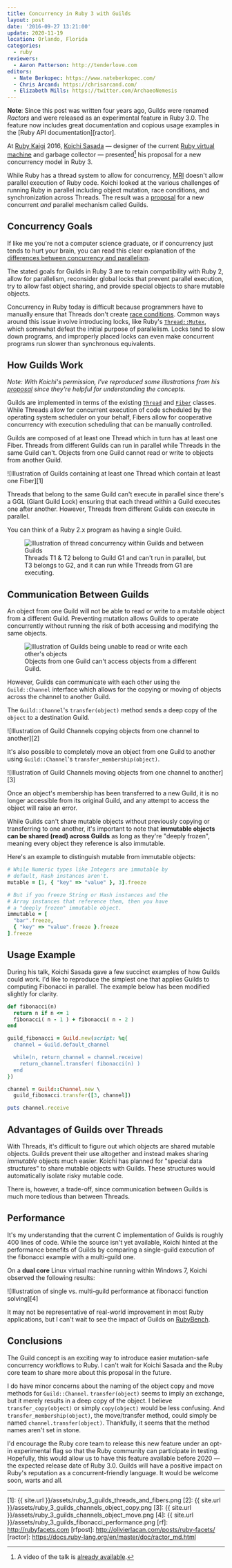 ```yaml
---
title: Concurrency in Ruby 3 with Guilds
layout: post
date: '2016-09-27 13:21:00'
update: 2020-11-19
location: Orlando, Florida
categories:
  - ruby
reviewers:
  - Aaron Patterson: http://tenderlove.com
editors:
  - Nate Berkopec: https://www.nateberkopec.com/
  - Chris Arcand: https://chrisarcand.com/
  - Elizabeth Mills: https://twitter.com/ArchaeoNemesis
---
```


**Note**: Since this post was written four years ago, Guilds were renamed
*Ractors* and were released as an experimental feature in Ruby 3.0. The feature
now includes great documentation and copious usage examples in the
[Ruby API documentation][ractor].

At [Ruby Kaigi][kaigi] 2016, [Koichi Sasada][koichi] — designer of the current
[Ruby virtual machine][yarv] and garbage collector — presented[^1] his
proposal for a new concurrency model in Ruby 3.

While Ruby has a thread system to allow for concurrency, [MRI][mri] doesn't
allow parallel execution of Ruby code. Koichi looked at the various challenges
of running Ruby in parallel including object mutation, race conditions, and
synchronization across Threads. The result was a [proposal][proposal] for a new
concurrent *and* parallel mechanism called Guilds.

## Concurrency Goals

If like me you're not a computer science graduate, or if concurrency just tends
to hurt your brain, you can read this clear explanation of the [differences
between concurrency and parallelism][paracurrent].

The stated goals for Guilds in Ruby 3 are to retain compatibility with Ruby 2,
allow for parallelism, reconsider global locks that prevent parallel execution,
try to allow fast object sharing, and provide special objects to share
mutable objects.

Concurrency in Ruby today is difficult because programmers have to manually
ensure that Threads don't create [race conditions][race-condition]. Common ways
around this issue involve introducing locks, like Ruby's
[`Thread::Mutex`][mutex], which somewhat defeat the initial purpose of
parallelism. Locks tend to slow down programs, and improperly placed locks can
even make concurrent programs run slower than synchronous equivalents.

## How Guilds Work

*Note: With Koichi's permission, I've reproduced some illustrations from his
[proposal][proposal] since they're helpful for understanding the concepts.*

Guilds are implemented in terms of the existing [`Thread`][thread] and
[`Fiber`][fiber] classes. While Threads allow for concurrent execution of code
scheduled by the operating system scheduler on your behalf, Fibers allow for
cooperative concurrency with execution scheduling that can be manually
controlled.

Guilds are composed of at least one Thread which in turn has at least one Fiber.
Threads from different Guilds can run in parallel while Threads in the same
Guild can't. Objects from one Guild cannot read or write to objects from another
Guild.

![Illustration of Guilds containing at least one Thread which contain at least
one Fiber][1]

Threads that belong to the same Guild can't execute in parallel since there's
a GGL (Giant Guild Lock) ensuring that each thread within a Guild executes one
after another. However, Threads from different Guilds can execute in parallel.

You can think of a Ruby 2.x program as having a single Guild.

<figure>
  <img src="{{ site.url }}/assets/ruby_3_guilds_concurrency.png" alt="Illustration of thread concurrency within Guilds and between Guilds">
  <figcaption>
    Threads T1 & T2 belong to Guild G1 and can't run in parallel, but T3 belongs
    to G2, and it can run while Threads from G1 are executing.
  </figcaption>
</figure>

## Communication Between Guilds

An object from one Guild will not be able to read or write to a mutable object
from a different Guild. Preventing mutation allows Guilds to operate concurrently
without running the risk of both accessing and modifying the same objects.

<figure>
  <img src="{{ site.url }}/assets/ruby_3_guilds_object_access_restrictions.png" alt="Illustration of Guilds being unable to read or write each other's objects">
  <figcaption>
    Objects from one Guild can't access objects from a different Guild.
  </figcaption>
</figure>

However, Guilds can communicate with each other using the `Guild::Channel`
interface which allows for the copying or moving of objects across the channel
to another Guild.

The `Guild::Channel`'s `transfer(object)` method sends a deep copy of the `object` to
a destination Guild.

![Illustration of Guild Channels copying objects from one channel to another][2]

It's also possible to completely move an object from one Guild to another using
`Guild::Channel`'s `transfer_membership(object)`.

![Illustration of Guild Channels moving objects from one channel to another][3]

Once an object's membership has been transferred to a new Guild, it is no longer
accessible from its original Guild, and any attempt to access the object will
raise an error.

While Guilds can't share mutable objects without previously copying or
transferring to one another, it's important to note that **immutable objects can
be shared (read) across Guilds** as long as they're "deeply frozen", meaning
every object they reference is also immutable.

Here's an example to distinguish mutable from immutable objects:

```ruby
# While Numeric types like Integers are immutable by
# default, Hash instances aren't.
mutable = [1, { "key" => "value" }, 3].freeze
```

```ruby
# But if you freeze String or Hash instances and the
# Array instances that reference them, then you have
# a "deeply frozen" immutable object.
immutable = [
  "bar".freeze,
  { "key" => "value".freeze }.freeze
].freeze
```

## Usage Example

During his talk, Koichi Sasada gave a few succinct examples of how Guilds could
work. I'd like to reproduce the simplest one that applies Guilds to computing
Fibonacci in parallel. The example below has been modified slightly for clarity.

```ruby
def fibonacci(n)
  return n if n <= 1
  fibonacci( n - 1 ) + fibonacci( n - 2 )
end

guild_fibonacci = Guild.new(script: %q{
  channel = Guild.default_channel

  while(n, return_channel = channel.receive)
    return_channel.transfer( fibonacci(n) )
  end
})

channel = Guild::Channel.new \
  guild_fibonacci.transfer([3, channel])

puts channel.receive
```

## Advantages of Guilds over Threads

With Threads, it's difficult to figure out which objects are shared mutable
objects. Guilds prevent their use altogether and instead makes sharing
*immutable* objects much easier. Koichi has planned for "special data
structures" to share mutable objects with Guilds. These structures would
automatically isolate risky mutable code.

There is, however, a trade-off, since communication between Guilds is much more
tedious than between Threads.

## Performance

It's my understanding that the current C implementation of Guilds is roughly 400
lines of code. While the source isn't yet available, Koichi hinted at the
performance benefits of Guilds by comparing a single-guild execution of the
fibonacci example with a multi-guild one.

On a **dual core** Linux virtual machine running within Windows 7, Koichi
observed the following results:

![Illustration of single vs. multi-guild performance at fibonacci function solving][4]

It may not be representative of real-world improvement in most Ruby
applications, but I can't wait to see the impact of Guilds on
[RubyBench][rubybench].

## Conclusions

The Guild concept is an exciting way to introduce easier mutation-safe
concurrency workflows to Ruby. I can't wait for Koichi Sasada and the Ruby core
team to share more about this proposal in the future.

I do have minor concerns about the naming of the object copy and move methods
for `Guild::Channel`. `transfer(object)` seems to imply an exchange, but it
merely results in a deep copy of the object. I believe `transfer_copy(object)`
or simply `copy(object)` would be less confusing. And
`transfer_membership(object)`, the move/transfer method, could simply be named
`channel.transfer(object)`. Thankfully, it seems that the method names
aren't set in stone.

I'd encourage the Ruby core team to release this new feature under an opt-in
experimental flag so that the Ruby community can participate in testing.
Hopefully, this would allow us to have this feature available before 2020 — the
expected release date of Ruby 3.0. Guilds will have a positive impact on Ruby's
reputation as a concurrent-friendly language. It would be welcome soon, warts
and all.

---

[^1]: A video of the talk is [already available][talk].

[kaigi]: http://rubykaigi.org/2016
[koichi]: http://www.atdot.net/~ko1/
[talk]: https://www.youtube.com/watch?v=WIrYh14H9kA&feature=youtu.be
[proposal]: http://www.atdot.net/~ko1/activities/2016_rubykaigi.pdf
[yarv]: https://en.wikipedia.org/wiki/YARV
[mri]: https://en.wikipedia.org/wiki/Ruby_MRI
[thread]: https://ruby-doc.org/core-2.3.1/Thread.html
[fiber]: https://ruby-doc.org/core-2.3.1/Fiber.html
[race-condition]: https://en.wikipedia.org/wiki/Race_condition
[mutex]: https://ruby-doc.org/core-2.3.1/Thread/Mutex.html
[rubybench]: https://rubybench.org/
[paracurrent]: http://bytearcher.com/articles/parallel-vs-concurrent/
[1]: {{ site.url }}/assets/ruby_3_guilds_threads_and_fibers.png
[2]: {{ site.url }}/assets/ruby_3_guilds_channels_object_copy.png
[3]: {{ site.url }}/assets/ruby_3_guilds_channels_object_move.png
[4]: {{ site.url }}/assets/ruby_3_guilds_fibonacci_performance.png
[rf]: http://rubyfacets.com
[rfpost]: http://olivierlacan.com/posts/ruby-facets/
[ractor]: https://docs.ruby-lang.org/en/master/doc/ractor_md.html

